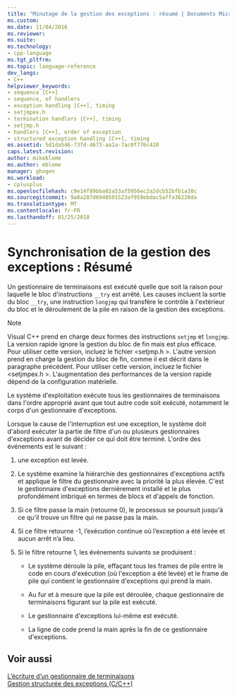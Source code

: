 ```yaml
---
title: "Minutage de la gestion des exceptions : résumé | Documents Microsoft"
ms.custom: 
ms.date: 11/04/2016
ms.reviewer: 
ms.suite: 
ms.technology:
- cpp-language
ms.tgt_pltfrm: 
ms.topic: language-reference
dev_langs:
- C++
helpviewer_keywords:
- sequence [C++]
- sequence, of handlers
- exception handling [C++], timing
- setjmpex.h
- termination handlers [C++], timing
- setjmp.h
- handlers [C++], order of exception
- structured exception handling [C++], timing
ms.assetid: 5d1da546-73fd-4673-aa1a-7ac0f776c420
caps.latest.revision: 
author: mikeblome
ms.author: mblome
manager: ghogen
ms.workload:
- cplusplus
ms.openlocfilehash: c9e14f89bba02a53af5956ec2a2dcb52bfb1a38c
ms.sourcegitcommit: 9a0a287d6940591523af959ebdac5affa36220da
ms.translationtype: MT
ms.contentlocale: fr-FR
ms.lasthandoff: 01/25/2018
---
```

# <a name="timing-of-exception-handling-a-summary"></a>Synchronisation de la gestion des exceptions : Résumé
Un gestionnaire de terminaisons est exécuté quelle que soit la raison pour laquelle le bloc d'instructions `__try` est arrêté. Les causes incluent la sortie du bloc `__try`, une instruction `longjmp` qui transfère le contrôle à l'extérieur du bloc et le déroulement de la pile en raison de la gestion des exceptions.  
  
> [!NOTE]
>  Visual C++ prend en charge deux formes des instructions `setjmp` et `longjmp`. La version rapide ignore la gestion du bloc de fin mais est plus efficace. Pour utiliser cette version, incluez le fichier \<setjmp.h >. L'autre version prend en charge la gestion du bloc de fin, comme il est décrit dans le paragraphe précédent. Pour utiliser cette version, incluez le fichier \<setjmpex.h >. L'augmentation des performances de la version rapide dépend de la configuration matérielle.  
  
 Le système d'exploitation exécute tous les gestionnaires de terminaisons dans l'ordre approprié avant que tout autre code soit exécuté, notamment le corps d'un gestionnaire d'exceptions.  
  
 Lorsque la cause de l'interruption est une exception, le système doit d'abord exécuter la partie de filtre d'un ou plusieurs gestionnaires d'exceptions avant de décider ce qui doit être terminé. L'ordre des événements est le suivant :  
  
1.  une exception est levée.  
  
2.  Le système examine la hiérarchie des gestionnaires d'exceptions actifs et applique le filtre du gestionnaire avec la priorité la plus élevée. C'est le gestionnaire d'exceptions dernièrement installé et le plus profondément imbriqué en termes de blocs et d'appels de fonction.  
  
3.  Si ce filtre passe la main (retourne 0), le processus se poursuit jusqu'à ce qu'il trouve un filtre qui ne passe pas la main.  
  
4.  Si ce filtre retourne -1, l’exécution continue où l’exception a été levée et aucun arrêt n’a lieu.  
  
5.  Si le filtre retourne 1, les événements suivants se produisent :  
  
    -   Le système déroule la pile, effaçant tous les frames de pile entre le code en cours d'exécution (où l'exception a été levée) et le frame de pile qui contient le gestionnaire d'exceptions qui prend la main.  
  
    -   Au fur et à mesure que la pile est déroulée, chaque gestionnaire de terminaisons figurant sur la pile est exécuté.  
  
    -   Le gestionnaire d'exceptions lui-même est exécuté.  
  
    -   La ligne de code prend la main après la fin de ce gestionnaire d'exceptions.  
  
## <a name="see-also"></a>Voir aussi  
 [L’écriture d’un gestionnaire de terminaisons](../cpp/writing-a-termination-handler.md)   
 [Gestion structurée des exceptions (C/C++)](../cpp/structured-exception-handling-c-cpp.md)